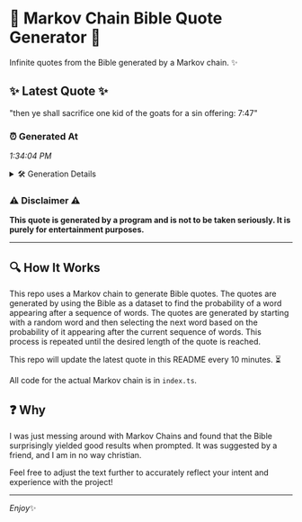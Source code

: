 # 📖 Markov Chain Bible Quote Generator 📖

Infinite quotes from the Bible generated by a Markov chain. ✨

## ✨ Latest Quote ✨
"then ye shall sacrifice one kid of the goats for a sin offering: 7:47"

### ⏰ Generated At
*1:34:04 PM*

<details>
    <summary>🛠️ Generation Details</summary>
    <p>
        <strong>🌱 Seed:</strong> then<br>
        <strong>🔄 Iterations:</strong> 13<br>
        <strong>📜 Context History:</strong><br>[ then ]: ye<br>[ then, ye ]: shall<br>[ then, ye, shall ]: sacrifice<br>[ then, ye, shall, sacrifice ]: one<br>[ then, ye, shall, sacrifice, one ]: kid<br>[ then, ye, shall, sacrifice, one, kid ]: of<br>[ ye, shall, sacrifice, one, kid, of ]: the<br>[ shall, sacrifice, one, kid, of, the ]: goats<br>[ sacrifice, one, kid, of, the, goats ]: for<br>[ one, kid, of, the, goats, for ]: a<br>[ kid, of, the, goats, for, a ]: sin<br>[ of, the, goats, for, a, sin ]: offering:<br>[ the, goats, for, a, sin, offering: ]: 7:47<br>
    </p>
</details>

### ⚠️ Disclaimer ⚠️
**This quote is generated by a program and is not to be taken seriously. It is purely for entertainment purposes.**

---

## 🔍 How It Works

This repo uses a Markov chain to generate Bible quotes. The quotes are generated by using the Bible as a dataset to find the probability of a word appearing after a sequence of words. The quotes are generated by starting with a random word and then selecting the next word based on the probability of it appearing after the current sequence of words. This process is repeated until the desired length of the quote is reached.

This repo will update the latest quote in this README every 10 minutes. ⏳

All code for the actual Markov chain is in `index.ts`.

## ❓ Why

I was just messing around with Markov Chains and found that the Bible surprisingly yielded good results when prompted. 
It was suggested by a friend, and I am in no way christian.

Feel free to adjust the text further to accurately reflect your intent and experience with the project!

---

*Enjoy*✨
